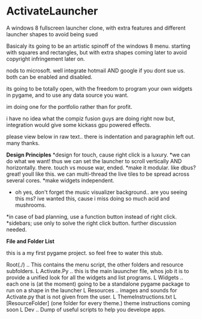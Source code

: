 ActivateLauncher
================

A windows 8 fullscreen launcher
clone, with extra features and 
different launcher shapes
to avoid being sued

Basicaly its going to be an artistic spinoff of the windows 8 menu. starting with squares and rectangles,
but with extra shapes coming later to avoid copyright infringement later on.
 
nods to microsoft. well integrate hotmail AND google if you dont sue us. both can be enabled and disabled.
 
its going to be totally open, with the freedom to program your own widgets in pygame,
and to use any data source you want.
 
im doing one for the portfolio rather than for profit.
 
i have no idea what the compiz fusion guys are doing right now but, integration would give some kickass gpu powered effects.
 
please view below in raw text.. there is indentation and paragraphin left out. many thanks.
 
__Design Principles__
*design for touch, cause right click is a luxury.
*we can do what we want! thus we can set the launcher to scroll vertically AND horizontally. there. touch vs mouse war, ended.
*make it modular. like dbus? great! youll like this. we can multi-thread the live tiles to be spread across several cores.
*make widgets independent.
* oh yes, don't forget the music visualizer background.. are you seeing this ms? ive wanted this, cause i miss doing so much acid and mushrooms.
 
*in case of bad planning, use a function button instead of right click.
*sidebars; use only to solve the right click button. further discussion needed.
 
__File and Folder List__
 
this is a my first pygame project. so feel free to water this stub.
 
Root(./) .. This contains the menu script, the other folders and resource subfolders.
L Activate.Py .. this is the main lauuncher file, whos job it is to provide a unified look for all the widgets and list programs.
L Widgets .. each one is (at the moment) going to be a standalone pygame package to run on a shape in the launcher
L Resources .. images and sounds for Activate.py that is not given from the user.
		L ThemeInstructions.txt
		L [ResourceFolder] (one folder for every theme.) theme instructions coming soon
L Dev .. Dump of useful scripts to help you develope apps.
